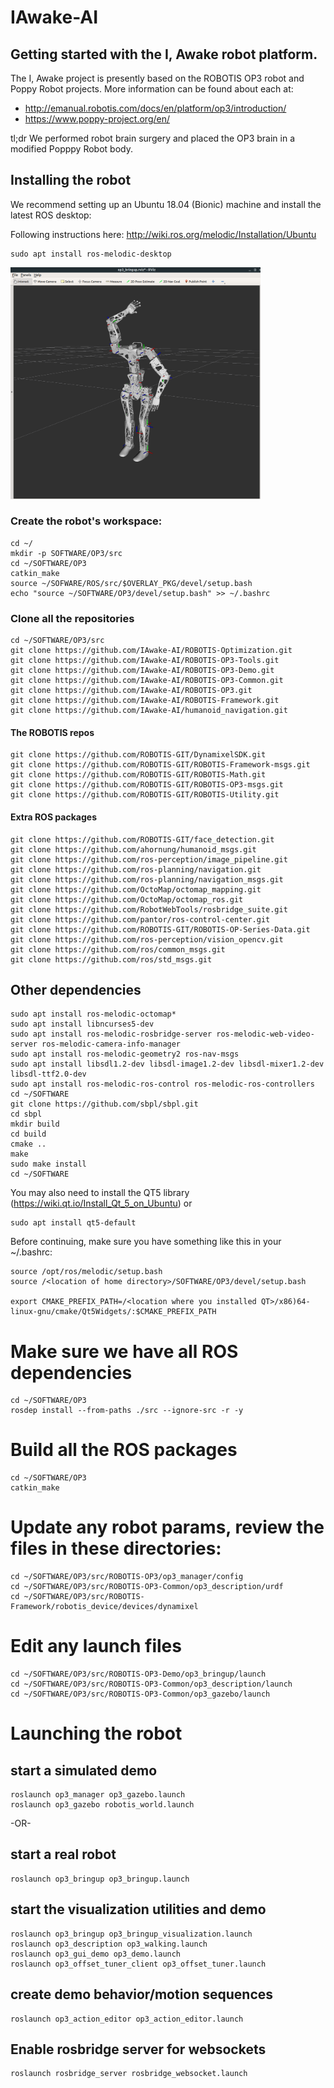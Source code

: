 # IAwake-AI

## Getting started with the I, Awake robot platform.

The I, Awake project is presently based on the ROBOTIS OP3 robot and Poppy Robot projects.  More information can be found about each at:

* http://emanual.robotis.com/docs/en/platform/op3/introduction/
* https://www.poppy-project.org/en/

tl;dr We performed robot brain surgery and placed the OP3 brain in a modified Popppy Robot body.

## Installing the robot

We recommend setting up an Ubuntu 18.04 (Bionic) machine and install the latest ROS desktop:

Following instructions here: http://wiki.ros.org/melodic/Installation/Ubuntu

```
sudo apt install ros-melodic-desktop
```

<img src="static/images/IAwake_bringup_rviz_ROS.png" alt="I, Awake Rviz" width="400px"/>


### Create the robot's workspace:
```
cd ~/
mkdir -p SOFTWARE/OP3/src
cd ~/SOFTWARE/OP3
catkin_make
source ~/SOFWARE/ROS/src/$OVERLAY_PKG/devel/setup.bash
echo "source ~/SOFTWARE/OP3/devel/setup.bash" >> ~/.bashrc
```

### Clone all the repositories
```
cd ~/SOFTWARE/OP3/src
git clone https://github.com/IAwake-AI/ROBOTIS-Optimization.git
git clone https://github.com/IAwake-AI/ROBOTIS-OP3-Tools.git
git clone https://github.com/IAwake-AI/ROBOTIS-OP3-Demo.git
git clone https://github.com/IAwake-AI/ROBOTIS-OP3-Common.git
git clone https://github.com/IAwake-AI/ROBOTIS-OP3.git
git clone https://github.com/IAwake-AI/ROBOTIS-Framework.git
git clone https://github.com/IAwake-AI/humanoid_navigation.git
```

#### The ROBOTIS repos
```
git clone https://github.com/ROBOTIS-GIT/DynamixelSDK.git
git clone https://github.com/ROBOTIS-GIT/ROBOTIS-Framework-msgs.git
git clone https://github.com/ROBOTIS-GIT/ROBOTIS-Math.git
git clone https://github.com/ROBOTIS-GIT/ROBOTIS-OP3-msgs.git
git clone https://github.com/ROBOTIS-GIT/ROBOTIS-Utility.git

```

#### Extra ROS packages
```
git clone https://github.com/ROBOTIS-GIT/face_detection.git
git clone https://github.com/ahornung/humanoid_msgs.git
git clone https://github.com/ros-perception/image_pipeline.git
git clone https://github.com/ros-planning/navigation.git
git clone https://github.com/ros-planning/navigation_msgs.git
git clone https://github.com/OctoMap/octomap_mapping.git
git clone https://github.com/OctoMap/octomap_ros.git
git clone https://github.com/RobotWebTools/rosbridge_suite.git
git clone https://github.com/pantor/ros-control-center.git
git clone https://github.com/ROBOTIS-GIT/ROBOTIS-OP-Series-Data.git
git clone https://github.com/ros-perception/vision_opencv.git
git clone https://github.com/ros/common_msgs.git
git clone https://github.com/ros/std_msgs.git
```

## Other dependencies
```
sudo apt install ros-melodic-octomap* 
sudo apt install libncurses5-dev
sudo apt install ros-melodic-rosbridge-server ros-melodic-web-video-server ros-melodic-camera-info-manager
sudo apt install ros-melodic-geometry2 ros-nav-msgs
sudo apt install libsdl1.2-dev libsdl-image1.2-dev libsdl-mixer1.2-dev libsdl-ttf2.0-dev
sudo apt install ros-melodic-ros-control ros-melodic-ros-controllers
cd ~/SOFTWARE
git clone https://github.com/sbpl/sbpl.git
cd sbpl
mkdir build
cd build
cmake ..
make
sudo make install
cd ~/SOFTWARE
```

You may also need to install the QT5 library (https://wiki.qt.io/Install_Qt_5_on_Ubuntu) or
```
sudo apt install qt5-default
```

Before continuing, make sure you have something like this in your ~/.bashrc:
```
source /opt/ros/melodic/setup.bash
source /<location of home directory>/SOFTWARE/OP3/devel/setup.bash

export CMAKE_PREFIX_PATH=/<location where you installed QT>/x86)64-linux-gnu/cmake/Qt5Widgets/:$CMAKE_PREFIX_PATH
```

# Make sure we have all ROS dependencies
```
cd ~/SOFTWARE/OP3
rosdep install --from-paths ./src --ignore-src -r -y
```

# Build all the ROS packages
```
cd ~/SOFTWARE/OP3
catkin_make
```


# Update any robot params, review the files in these directories:
```
cd ~/SOFTWARE/OP3/src/ROBOTIS-OP3/op3_manager/config
cd ~/SOFTWARE/OP3/src/ROBOTIS-OP3-Common/op3_description/urdf
cd ~/SOFTWARE/OP3/src/ROBOTIS-Framework/robotis_device/devices/dynamixel
```

# Edit any launch files
```
cd ~/SOFTWARE/OP3/src/ROBOTIS-OP3-Demo/op3_bringup/launch
cd ~/SOFTWARE/OP3/src/ROBOTIS-OP3-Common/op3_description/launch
cd ~/SOFTWARE/OP3/src/ROBOTIS-OP3-Common/op3_gazebo/launch
```


# Launching the robot



## start a simulated demo
```
roslaunch op3_manager op3_gazebo.launch
roslaunch op3_gazebo robotis_world.launch
```

-OR-

## start a real robot
```
roslaunch op3_bringup op3_bringup.launch
```

## start the visualization utilities and demo
```
roslaunch op3_bringup op3_bringup_visualization.launch  
roslaunch op3_description op3_walking.launch
roslaunch op3_gui_demo op3_demo.launch
roslaunch op3_offset_tuner_client op3_offset_tuner.launch
```

## create demo behavior/motion sequences
```
roslaunch op3_action_editor op3_action_editor.launch
```

## Enable rosbridge server for websockets
```
roslaunch rosbridge_server rosbridge_websocket.launch
```


